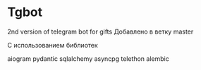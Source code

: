 # Tgbot
2nd version of telegram bot for gifts
Добавлено в ветку master

С использованием библиотек

aiogram
pydantic
sqlalchemy
asyncpg
telethon
alembic
